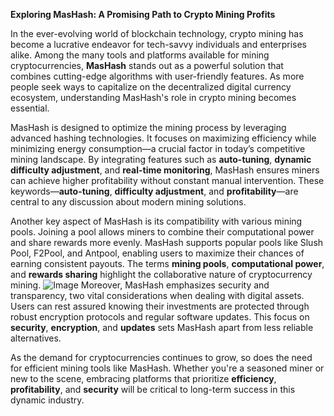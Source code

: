 **Exploring MasHash: A Promising Path to Crypto Mining Profits**

In the ever-evolving world of blockchain technology, crypto mining has become a lucrative endeavor for tech-savvy individuals and enterprises alike. Among the many tools and platforms available for mining cryptocurrencies, **MasHash** stands out as a powerful solution that combines cutting-edge algorithms with user-friendly features. As more people seek ways to capitalize on the decentralized digital currency ecosystem, understanding MasHash's role in crypto mining becomes essential.

MasHash is designed to optimize the mining process by leveraging advanced hashing technologies. It focuses on maximizing efficiency while minimizing energy consumption—a crucial factor in today’s competitive mining landscape. By integrating features such as **auto-tuning**, **dynamic difficulty adjustment**, and **real-time monitoring**, MasHash ensures miners can achieve higher profitability without constant manual intervention. These keywords—**auto-tuning**, **difficulty adjustment**, and **profitability**—are central to any discussion about modern mining solutions.

Another key aspect of MasHash is its compatibility with various mining pools. Joining a pool allows miners to combine their computational power and share rewards more evenly. MasHash supports popular pools like Slush Pool, F2Pool, and Antpool, enabling users to maximize their chances of earning consistent payouts. The terms **mining pools**, **computational power**, and **rewards sharing** highlight the collaborative nature of cryptocurrency mining.
 ![Image](https://github.com/user-attachments/assets/b6e7b7a2-655e-4d44-8baa-20c566a3cb65)
Moreover, MasHash emphasizes security and transparency, two vital considerations when dealing with digital assets. Users can rest assured knowing their investments are protected through robust encryption protocols and regular software updates. This focus on **security**, **encryption**, and **updates** sets MasHash apart from less reliable alternatives.

As the demand for cryptocurrencies continues to grow, so does the need for efficient mining tools like MasHash. Whether you're a seasoned miner or new to the scene, embracing platforms that prioritize **efficiency**, **profitability**, and **security** will be critical to long-term success in this dynamic industry.